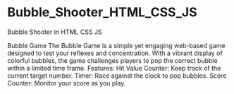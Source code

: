 # Bubble_Shooter_HTML_CSS_JS
Bubble Shooter in HTML CSS JS

Bubble Game The Bubble Game is a simple yet engaging web-based game designed to test your reflexes and concentration. With a vibrant display of colorful bubbles, the game challenges players to pop the correct bubble within a limited time frame. Features: Hit Value Counter: Keep track of the current target number. Timer: Race against the clock to pop bubbles. Score Counter: Monitor your score as you play.
